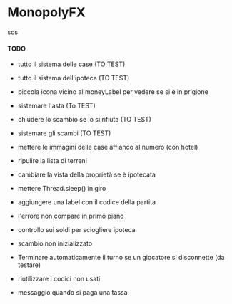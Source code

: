# MonopolyFX

sos

#### TODO

- tutto il sistema delle case (TO TEST)
- tutto il sistema dell'ipoteca (TO TEST)
- piccola icona vicino al moneyLabel per vedere se si è in prigione
- sistemare l'asta (To TEST)
- chiudere lo scambio se lo si rifiuta (TO TEST)
- sistemare gli scambi (TO TEST)
- mettere le immagini delle case affianco al numero (con hotel)
- ripulire la lista di terreni
- cambiare la vista della proprietà se è ipotecata
- mettere Thread.sleep() in giro
- aggiungere una label con il codice della partita
- l'errore non compare in primo piano
- controllo sui soldi per sciogliere ipoteca
- scambio non inizializzato


- Terminare automaticamente il turno se un giocatore si disconnette (da testare)
- riutilizzare i codici non usati
- messaggio quando si paga una tassa